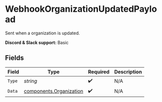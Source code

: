 # WebhookOrganizationUpdatedPayload

Sent when a organization is updated.

**Discord & Slack support:** Basic


## Fields

| Field                                                              | Type                                                               | Required                                                           | Description                                                        |
| ------------------------------------------------------------------ | ------------------------------------------------------------------ | ------------------------------------------------------------------ | ------------------------------------------------------------------ |
| `Type`                                                             | *string*                                                           | :heavy_check_mark:                                                 | N/A                                                                |
| `Data`                                                             | [components.Organization](../../models/components/organization.md) | :heavy_check_mark:                                                 | N/A                                                                |